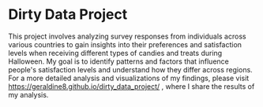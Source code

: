 # Dirty Data Project

This project involves analyzing survey responses from individuals across various countries to gain insights into their preferences and satisfaction levels when receiving different types of candies and treats during Halloween. My goal is to identify patterns and factors that influence people's satisfaction levels and understand how they differ across regions. For a more detailed analysis and visualizations of my findings, please visit https://geraldine8.github.io/dirty_data_project/ , where I share the results of my analysis.
